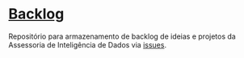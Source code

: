 # [Backlog](https://github.com/splor-mg/backlog/issues)

Repositório para armazenamento de backlog de ideias e projetos da Assessoria de Inteligência de Dados via [issues](https://github.com/splor-mg/backlog/issues).
